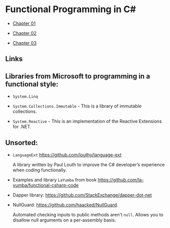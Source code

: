 # Functional Programming in C#

* [Chapter 01](Chapter_01.md)

* [Chapter 02](Chapter_02.md)

* [Chapter 03](Chapter_03.md)

## Links

## Libraries from Microsoft to programming in a functional style:

* `System.Linq`

* `System.Collections.Immutable` - This is a library of immutable collections.

* `System.Reactive` - This is an implementation of the Reactive Extensions for .NET.

## Unsorted:

* `LanguageExt` https://github.com/louthy/language-ext

  A library written by Paul Louth to improve the C# developer’s experience
  when coding functionally.

* Examples and library `LaYumba` from book https://github.com/la-yumba/functional-csharp-code

* Dapper library: https://github.com/StackExchange/dapper-dot-net

* NullGuard: https://github.com/haacked/NullGuard.

  Automated checking inputs to public methods aren't `null`.
  Allows you to disallow null arguments on a per-assembly basis.
